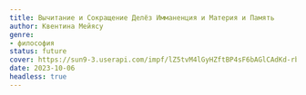 ```yaml
---
title: Вычитание и Сокращение Делёз Имманенция и Материя и Память
author: Квентина Мейясу
genre:
- философия
status: future
cover: https://sun9-3.userapi.com/impf/lZ5tvM4lGyHZftBP4sF6bAGlCAdKd-rbmMdQ6A/6cPyxUN0YUk.jpg?size=588x960&quality=96&sign=88d54af13985d63329411dea0d0a3f96&c_uniq_tag=_wic3YcAzvpO44hLPAQ6yNR0b9Rob6J4ZL2ibROFCSs&type=album
date: 2023-10-06
headless: true
---
```


